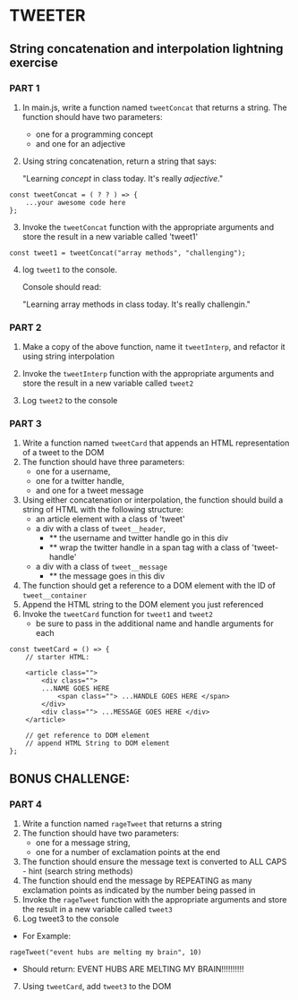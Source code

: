 # TWEETER

## String concatenation and interpolation lightning exercise

### PART 1

1. In main.js, write a function named `tweetConcat` that returns a string.
   The function should have two parameters:

   - one for a programming concept
   - and one for an adjective

1. Using string concatenation, return a string that says:

   "Learning _concept_ in class today. It's really _adjective_."

```
const tweetConcat = ( ? ? ) => {
    ...your awesome code here
};
```

3. Invoke the `tweetConcat` function with the appropriate arguments
   and store the result in a new variable called 'tweet1'

```
const tweet1 = tweetConcat("array methods", "challenging");
```

4. log `tweet1` to the console.

   Console should read:

   "Learning array methods in class today. It's really challengin."

### PART 2

1.  Make a copy of the above function, name it `tweetInterp`,
    and refactor it using string interpolation

2.  Invoke the `tweetInterp` function with the appropriate arguments and store the result in a new variable called `tweet2`

3.  Log `tweet2` to the console

### PART 3

1. Write a function named `tweetCard` that appends an HTML representation of a tweet to the DOM
2. The function should have three parameters:
   - one for a username,
   - one for a twitter handle,
   - and one for a tweet message
3. Using either concatenation or interpolation, the function should build a string of HTML with the following structure:
   - an article element with a class of 'tweet'
   - a div with a class of `tweet__header`,
     - \*\* the username and twitter handle go in this div
     - \*\* wrap the twitter handle in a span tag with a class of 'tweet-handle'
   - a div with a class of `tweet__message`
     - \*\* the message goes in this div
4. The function should get a reference to a DOM element with the ID of `tweet__container`
5. Append the HTML string to the DOM element you just referenced
6. Invoke the `tweetCard` function for `tweet1` and `tweet2`
   - be sure to pass in the additional name and handle arguments for each

```
const tweetCard = () => {
    // starter HTML:

    <article class="">
        <div class="">
        ...NAME GOES HERE
            <span class=""> ...HANDLE GOES HERE </span>
        </div>
        <div class=""> ...MESSAGE GOES HERE </div>
    </article>

    // get reference to DOM element
    // append HTML String to DOM element
};
```

## BONUS CHALLENGE:

### PART 4

1. Write a function named `rageTweet` that returns a string
2. The function should have two parameters:
   - one for a message string,
   - one for a number of exclamation points at the end
3. The function should ensure the message text is converted to ALL CAPS - hint (search string methods)
4. The function should end the message by REPEATING as many exclamation points as indicated by the number being passed in
5. Invoke the `rageTweet` function with the appropriate arguments and store the result in a new variable called `tweet3`
6. Log tweet3 to the console

- For Example:

```
rageTweet("event hubs are melting my brain", 10)
```

- Should return: EVENT HUBS ARE MELTING MY BRAIN!!!!!!!!!!

7. Using `tweetCard`, add `tweet3` to the DOM
